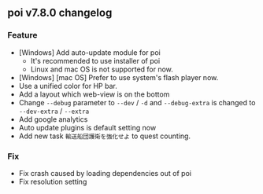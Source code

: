 ## poi v7.8.0 changelog
### Feature
- [Windows] Add auto-update module for poi
  - It's recommended to use installer of poi
  - Linux and mac OS is not supported for now.
- [Windows] [mac OS] Prefer to use system's flash player now.
- Use a unified color for HP bar.
- Add a layout which web-view is on the bottom
- Change `--debug` parameter to `--dev` / `-d` and `--debug-extra` is changed to `--dev-extra` / `--extra`
- Add google analytics
- Auto update plugins is default setting now
- Add new task `輸送船団護衛を強化せよ` to quest counting.

### Fix
- Fix crash caused by loading dependencies out of poi
- Fix resolution setting
